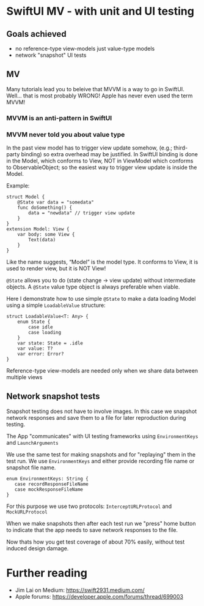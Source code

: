 # SwiftUI MV - with unit and UI testing

## Goals achieved
- no reference-type view-models just value-type models
- network "snapshot" UI tests

## MV

Many tutorials lead you to beleive that MVVM is a way to go in SwiftUI.
Well... that is most probably WRONG! Apple has never even used the term MVVM!

### MVVM is an anti-pattern in SwiftUI
### MVVM never told you about value type

In the past view model has to trigger view update somehow, (e.g.; third-party binding) so extra overhead may be justified.
In SwiftUI binding is done in the Model, which conforms to View, NOT in ViewModel which conforms to ObservableObject; so the easiest way to trigger view update is inside the Model.

Example:
```
struct Model {
    @State var data = "somedata"
    func doSomething() {
        data = "newdata" // trigger view update
    }
}
extension Model: View {
    var body: some View {
        Text(data)
    }
}
```

Like the name suggests, “Model” is the model type. It conforms to View, it is used to render view, but it is NOT View!

`@State` allows you to do (state change -> view update) without intermediate objects. A `@State` value type object is always preferable when viable.

Here I demonstrate how to use simple `@State` to make a data loading Model using a simple `LoadableValue` structure:
```
struct LoadableValue<T: Any> {
    enum State {
        case idle
        case loading
    }
    var state: State = .idle
    var value: T?
    var error: Error?
}
```

Reference-type view-models are needed only when we share data between multiple views

## Network snapshot tests

 Snapshot testing does not have to involve images. In this case we snapshot network responses and save them to a file for later reproduction during testing.
 
 The App "communicates" with UI testing frameworks using `EnvironmentKeys` and `LaunchArguments`
 
 We use the same test for making snapshots and for "replaying" them in the test run. We use `EnvironmentKeys` and either provide recording file name or snapshot file name.
 ```
 enum EnvironmentKeys: String {
    case recordResponseFileName
    case mockResponseFileName
}
```

For this purpose we use two protocols: `InterceptURLProtocol` and `MockURLProtocol`

When we make snapshots then after each test run we "press" home button to indicate that the app needs to save network responses to the file.

Now thats how you get test coverage of about 70% easily, without test induced design damage.

# Further reading

- Jim Lai on Medium: https://swift2931.medium.com/
- Apple forums: https://developer.apple.com/forums/thread/699003
